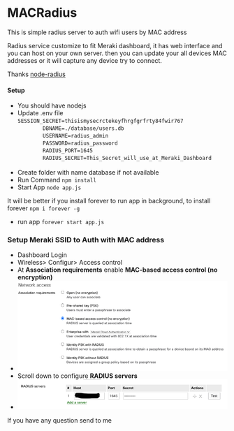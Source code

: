 # MACRadius
<p> This is simple radius server to auth wifi users by MAC address<p>
<p> Radius service customize to fit Meraki dashboard, it has web interface and you can host on your own server. then you can update your all devices MAC addresses or it will capture any device try to connect.<p>
<p>Thanks <a href="https://github.com/retailnext/node-radius"> node-radius </a></p>
<h4>Setup </h4>
<ul>
    <li>You should have nodejs</li>
    <li>Update .env file 
        <code>SESSION_SECRET=thisismysecrctekeyfhrgfgrfrty84fwir767
        DBNAME=./database/users.db 
        USERNAME=radius_admin 
        PASSWORD=radius_password
        RADIUS_PORT=1645 
        RADIUS_SECRET=This_Secret_will_use_at_Meraki_Dashboard 
        </code> 
    </li>
    <li>Create folder with name database if not available </li>
     <li>Run Command  <code>npm install</code></li>
     <li>Start App <code>node app.js</code></li>
</ul>
<p>
It will be better if you install forever to run app in background, to install forever <code>npm i forever -g</code> 
</p>
<ul>
<li>
run app <code>forever start app.js</code> 
</li>
</ul>
<h3>Setup Meraki SSID to Auth with MAC address</h3>

<ul>
    <li>Dashboard Login</li>    
    <li>Wireless> Configur> Access control </li>  
    <li> At <b>Association requirements</b> enable <b> MAC-based access control (no encryption)</b></li> 
    <li><img src="https://github.com/MustafaSaleh/MACRadius/blob/master/setup_meraki_mac_auth/ass_req.png?raw=true" alt="meraki" /></li>
    <li>Scroll down to configure <b>RADIUS servers</b></li>
    <li><img src="https://github.com/MustafaSaleh/MACRadius/blob/master/setup_meraki_mac_auth/radius.png?raw=true" alt="meraki" /></li>
    
    
</ul>


<p> If you have any question send to me</p>